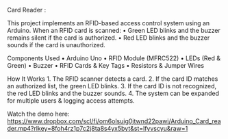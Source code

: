 Card Reader :

This project implements an RFID-based access control system using an Arduino. When an RFID card is scanned:
	•	Green LED blinks and the buzzer remains silent if the card is authorized.
	•	Red LED blinks and the buzzer sounds if the card is unauthorized.

 Components Used
	•	Arduino Uno
	•	RFID Module (MFRC522)
	•	LEDs (Red & Green)
	•	Buzzer
	•	RFID Cards & Key Tags
	•	Resistors & Jumper Wires

 How It Works
	1.	The RFID scanner detects a card.
	2.	If the card ID matches an authorized list, the green LED blinks.
	3.	If the card ID is not recognized, the red LED blinks and the buzzer sounds.
	4.	The system can be expanded for multiple users & logging access attempts.

Watch the demo here: https://www.dropbox.com/scl/fi/om6olsuig0jtwnd22pawi/Arduino_Card_reader.mp4?rlkey=8foh4rz1p7c2j8ta8s4yx5byt&st=lfyvscyu&raw=1
